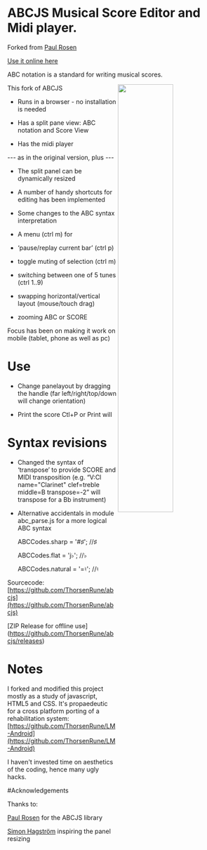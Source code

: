 
# ABCJS Musical Score Editor and Midi player.

Forked from [Paul Rosen](https://github.com/paulrosen/abcjs)

[Use it online here](https://thorsenrune.github.io/abcjs/app/ABCeditor_190516.html)


ABC notation is a standard for writing musical scores.
 
<img  src="https://lh5.googleusercontent.com/D55bT9E7XtPPDWCbpt7OHWXHeTfTxxe41ZMePCyHvncXomTRehEQ4ggk5JuylieTWGig3tvTzF88gKQDoHAUd-K7qTRi_Jp5Az3Nkpq3YHrHkm7dY9CwnXFCARIMmVHePzFtb2GL" align="right" width="50%"> 

This fork of ABCJS

*  Runs in a browser - no installation is needed

*  Has a split pane view: ABC notation and Score View

*  Has the midi player

--- as in the original version, plus ---

*  The split panel can be dynamically resized

*  A number of handy shortcuts for editing has been implemented

*  Some changes to the ABC syntax interpretation

* A menu (ctrl m) for

-  ‘pause/replay current bar’ (ctrl p)

-  toggle muting of selection (ctrl m)

-  switching between one of 5 tunes (ctrl 1..9)

-  swapping horizontal/vertical layout (mouse/touch drag)

-  zooming ABC or SCORE

  

Focus has been on making it work on mobile (tablet, phone as well as pc)

  

# Use

* Change panelayout by dragging the handle (far left/right/top/down will change orientation)

* Print the score Ctl+P or Print will

#

# Syntax revisions

* Changed the syntax of ‘transpose’ to provide SCORE and MIDI transposition (e.g. “V:Cl name="Clarinet" clef=treble middle=B transpose=-2” will transpose for a Bb instrument)

* Alternative accidentals in module abc_parse.js for a more logical ABC syntax

 

    ABCCodes.sharp  =  '#♯';  //♯

	ABCCodes.flat =  'j♭';  //♭

	ABCCodes.natural  =  '=♮';  //♮


Sourcecode: [https://github.com/ThorsenRune/abcjs](https://github.com/ThorsenRune/abcjs)

[ZIP Release for offline use] (https://github.com/ThorsenRune/abcjs/releases)
  
  

# Notes

I forked and modified this project mostly as a study of javascript, HTML5 and CSS. It's propaedeutic for a cross platform porting of a rehabilitation system: [https://github.com/ThorsenRune/LM-Android](https://github.com/ThorsenRune/LM-Android)

  

I haven't invested time on aesthetics of the coding, hence many ugly hacks.

#Acknowledgements

Thanks to:

[Paul Rosen](https://github.com/paulrosen/abcjs)  for the ABCJS library

[Simon Hagström](https://github.com/shagstrom/split-pane) inspiring the panel resizing
